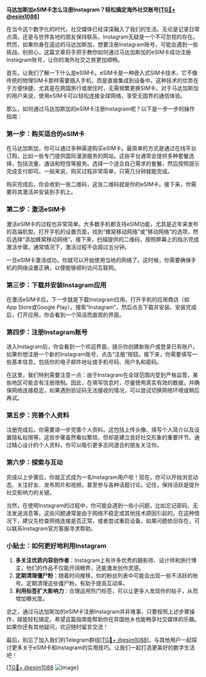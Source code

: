 **马达加斯加eSIM卡怎么注册Instagram？轻松搞定海外社交账号[[TG💪+ @esim1088](https://t.me/s/esim1088)]**

在当今这个数字化的时代，社交媒体已经深深融入了我们的生活。无论是记录日常点滴，还是与世界各地的朋友保持联系，Instagram无疑是一个不可忽视的存在。然而，如果你身在遥远的马达加斯加，想要注册Instagram账号，可能会遇到一些挑战。别担心，这篇文章将手把手教你如何通过马达加斯加的eSIM卡成功注册Instagram账号，让你的海外社交之旅更加顺畅。

首先，让我们了解一下什么是eSIM卡。eSIM卡是一种嵌入式SIM卡技术，它不像传统的物理SIM卡那样需要插入手机，而是直接集成到设备中。这种技术的优势在于方便快捷，尤其是在跨国旅行或居住时，无需频繁更换SIM卡。对于马达加斯加的用户来说，使用eSIM卡可以轻松连接全球网络，享受无国界的通信体验。

那么，如何通过马达加斯加的eSIM卡注册Instagram呢？以下是一步一步的操作指南：

### **第一步：购买适合的eSIM卡**
在马达加斯加，你可以通过多种渠道购买eSIM卡。最简单的方式是通过在线平台订购，比如一些专门提供国际漫游服务的网站。这些平台通常会提供多种套餐选择，包括流量、通话和短信等服务。选择一个适合自己需求的套餐，然后按照提示完成支付即可。一般来说，购买过程非常简单，只需几分钟就能完成。

购买完成后，你会收到一张二维码，这张二维码就是你的eSIM卡。接下来，你需要将其激活并安装到手机上。

### **第二步：激活eSIM卡**
激活eSIM卡的过程也非常简单。大多数手机都支持eSIM功能，尤其是近年来发布的高端机型。打开手机的设置页面，找到“蜂窝移动网络”或“移动网络”的选项，然后选择“添加蜂窝移动网络”。接下来，扫描提供的二维码，按照屏幕上的指示完成激活步骤。通常情况下，激活过程不会超过五分钟。

一旦eSIM卡激活成功，你就可以开始使用当地的网络了。这时候，你需要确保手机的网络设置正确，以便能够顺利访问互联网。

### **第三步：下载并安装Instagram应用**
在激活eSIM卡后，下一步就是下载Instagram应用。打开手机的应用商店（如App Store或Google Play），搜索“Instagram”，然后点击下载并安装。安装完成后，打开应用，你会看到一个简洁而直观的界面。

### **第四步：注册Instagram账号**
进入Instagram后，你会看到一个欢迎界面，提示你创建新账户或登录已有账户。如果你想注册一个新的Instagram账号，点击“注册”按钮。接下来，你需要填写一些基本信息，包括你的电子邮件地址或手机号码、用户名和密码。

在这里，我们特别需要注意一点：由于Instagram在全球范围内受到严格监管，某些地区可能会有注册限制。因此，在填写信息时，尽量使用真实有效的数据，并确保网络连接稳定。如果遇到验证码无法接收的情况，可以尝试切换网络环境或稍后再试。

### **第五步：完善个人资料**
注册完成后，你需要进一步完善个人资料。这包括上传头像、填写个人简介以及设置隐私权限等。这些步骤虽然看似繁琐，但却是建立良好社交形象的重要环节。通过精心设计的个人资料，你可以吸引更多志同道合的朋友关注你。

### **第六步：探索与互动**
完成以上步骤后，你就正式成为一名Instagram用户啦！现在，你可以开始浏览动态、关注好友、发布照片和视频，甚至参与各种话题讨论。记住，保持活跃是提升社交影响力的关键。

当然，在使用Instagram的过程中，你可能会遇到一些小问题，比如忘记密码、无法发送消息等。这些问题通常是由于网络不稳定或其他技术原因引起的。在这种情况下，建议先检查网络连接是否正常，或者尝试重启设备。如果问题依旧存在，可以联系Instagram官方客服寻求帮助。

### **小贴士：如何更好地利用Instagram**
1. **多关注优质内容创作者**：Instagram上有许多优秀的摄影师、设计师和旅行博主，他们的作品不仅能开阔眼界，还能激发创作灵感。
2. **定期清理僵尸粉**：随着时间推移，你的粉丝列表中可能会出现一些不活跃的账号。定期清理这些僵尸粉，有助于提高互动率。
3. **利用标签扩大影响力**：合理运用热门标签，可以让更多人发现你的帖子，从而增加曝光度。

总之，通过马达加斯加的eSIM卡注册Instagram并非难事，只要按照上述步骤操作，就能轻松搞定。希望这篇指南能帮助你在异国他乡也能畅享社交媒体的乐趣。如果你还有其他疑问，欢迎随时留言交流！

最后，别忘了加入我们的Telegram群组[[TG💪+ @esim1088](https://t.me/s/esim1088)]，与其他用户一起探讨更多关于eSIM卡和Instagram的实用技巧。让我们一起打造更美好的数字生活吧！

[[TG💪+ @esim1088](https://t.me/s/esim1088) ![Image](https://i.postimg.cc/4NQfJmqS/Snipaste-2025-05-13-00-14-12.png)]